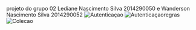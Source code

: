 projeto do grupo 02
Lediane Nascimento Silva 2014290050 e Wanderson Nascimento Silva 2014290052
![Autenticaçao](https://user-images.githubusercontent.com/70297225/176074014-a60c02a6-baf9-42df-be8c-8f95b15ddaec.png)
![Autenticaçaoregras](https://user-images.githubusercontent.com/70297225/176074096-92dd6018-ed20-49af-a5bc-a782db272faa.png)
![Colecao](https://user-images.githubusercontent.com/70297225/176074115-9db952e7-dbe4-449c-83b1-c1eec487eeeb.png)
